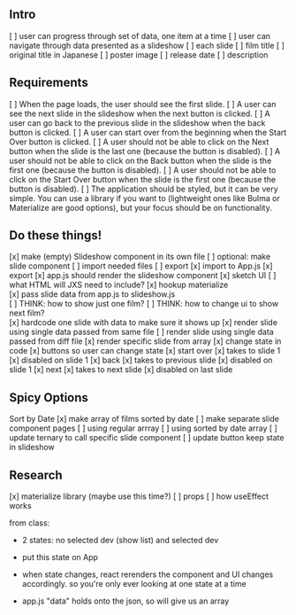 ## Intro
[ ] user can progress through set of data, one item at a time 
[ ] user can navigate through data presented as a slideshow
[ ] each slide 
    [ ] film title 
    [ ] original title in Japanese
    [ ] poster image
    [ ] release date 
    [ ] description


## Requirements
[ ] When the page loads, the user should see the first slide.
[ ] A user can see the next slide in the slideshow when the next button is clicked.
[ ] A user can go back to the previous slide in the slideshow when the back button is clicked.
[ ] A user can start over from the beginning when the Start Over button is clicked.
[ ] A user should not be able to click on the Next button when the slide is the last one (because the button is disabled).
[ ] A user should not be able to click on the Back button when the slide is the first one (because the button is disabled).
[ ] A user should not be able to click on the Start Over button when the slide is the first one (because the button is disabled).
[ ] The application should be styled, but it can be very simple. You can use a library if you want to (lightweight ones like Bulma or Materialize are good options), but your focus should be on functionality. 


## Do these things! 
[x] make (empty) Slideshow component in its own file 
    [ ] optional: make slide component 
        [ ] import needed files
        [ ] export 
    [x] import to App.js
    [x] export 
[x] app.js should render the slideshow component 
[x] sketch UI
    [ ] what HTML will JXS need to include? 
[x] hookup materialize     
[x] pass slide data from app.js to slideshow.js     
[ ] THINK: how to show just one film?
[ ] THINK: how to change ui to show next film?    
[x] hardcode one slide with data to make sure it shows up 
[x] render slide using single data passed from same file
[ ] render slide using single data passed from diff file
[x] render specific slide from array 
[x] change state in code 
[x] buttons so user can change state
    [x] start over 
        [x] takes to slide 1 
        [x] disabled on slide 1
    [x] back 
        [x] takes to previous slide 
        [x] disabled on slide 1 
    [x] next 
        [x] takes to next slide 
        [x] disabled on last slide         


## Spicy Options 
Sort by Date 
[x] make array of films sorted by date
[ ] make separate slide component pages 
    [ ] using regular arrray 
    [ ] using sorted by date array 
[ ] update ternary to call specific slide component 
[ ] update button 
keep state in slideshow     


## Research
[x] materialize library (maybe use this time?)
[ ] props 
[ ] how useEffect works 


from class:
- 2 states: no selected dev (show list) and selected dev 
- put this state on App 
- when state changes, react rerenders the component and UI changes accordingly. so you're only ever looking at one state at a time 

- app.js "data" holds onto the json, so will give us an array 